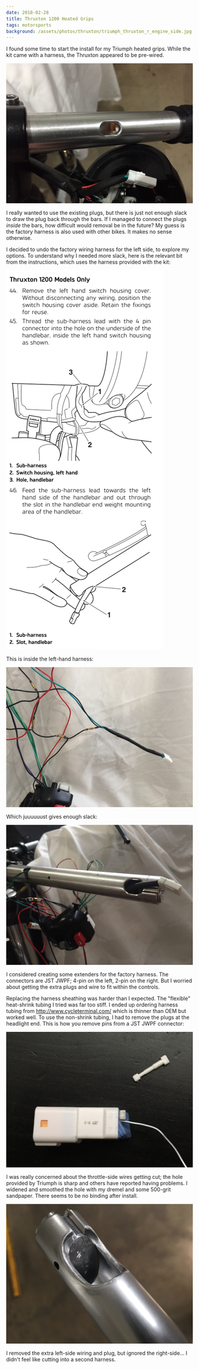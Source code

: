 ```yaml
---
date: 2018-02-28
title: Thruxton 1200 Heated Grips
tags: motorsports
background: /assets/photos/thruxton/triumph_thruxton_r_engine_side.jpg
---
```


I found some time to start the install for my Triumph heated grips. While the kit came with a harness, the Thruxton appeared to be pre-wired.

![will not fit](/assets/photos/thruxton/heatedgrips/wont_fit.jpg)

I really wanted to use the existing plugs, but there is just not enough slack to draw the plug back through the bars. If I managed to connect the plugs _inside_ the bars, how difficult would removal be in the future? My guess is the factory harness is also used with other bikes. It makes no sense otherwise.

I decided to undo the factory wiring harness for the left side, to explore my options. To understand why I needed more slack, here is the relevant bit from the instructions, which uses the harness provided with the kit:

![grip instructions](/assets/photos/thruxton/heatedgrips/heated_grip_instructions.png)

This is inside the left-hand harness:

![inside left harness](/assets/photos/thruxton/heatedgrips/included_wiring.jpg)

Which juuuuuust gives enough slack:

![will thread](/assets/photos/thruxton/heatedgrips/will_thread.jpg)

I considered creating some extenders for the factory harness. The connectors are JST JWPF; 4-pin on the left, 2-pin on the right. But I worried about getting the extra plugs and wire to fit within the controls.

Replacing the harness sheathing was harder than I expected. The "flexible" heat-shrink tubing I tried was far too stiff. I ended up ordering harness tubing from http://www.cycleterminal.com/ which is thinner than OEM but worked well. To use the non-shrink tubing, I had to remove the plugs at the headlight end. This is how you remove pins from a JST JWPF connector:

![jst jwpf removal](/assets/photos/thruxton/heatedgrips/remove_blanks.jpg)

I was really concerned about the throttle-side wires getting cut; the hole provided by Triumph is sharp and others have reported having problems. I widened and smoothed the hole with my dremel and some 500-grit sandpaper. There seems to be no binding after install.

![smooth edges](/assets/photos/thruxton/heatedgrips/smoothed_edges.jpg)

I removed the extra left-side wiring and plug, but ignored the right-side... I didn't feel like cutting into a second harness.
